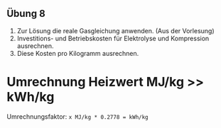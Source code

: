 
Übung 8
-------
 1. Zur Lösung die reale Gasgleichung anwenden. (Aus der Vorlesung)
 2. Investitions- und Betriebskosten für Elektrolyse und Kompression ausrechnen.
 3. Diese Kosten pro Kilogramm ausrechnen.

# Umrechnung Heizwert MJ/kg >> kWh/kg
Umrechnungsfaktor: ``x MJ/kg * 0.2778 = kWh/kg``